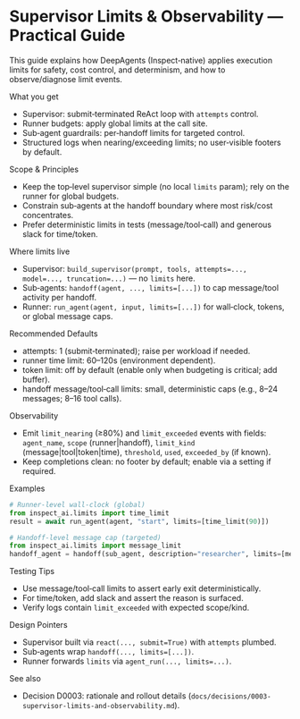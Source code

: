 # Supervisor Limits & Observability — Practical Guide

This guide explains how DeepAgents (Inspect‑native) applies execution limits for safety, cost control, and determinism, and how to observe/diagnose limit events.

What you get
- Supervisor: submit‑terminated ReAct loop with `attempts` control.
- Runner budgets: apply global limits at the call site.
- Sub‑agent guardrails: per‑handoff limits for targeted control.
- Structured logs when nearing/exceeding limits; no user‑visible footers by default.

Scope & Principles
- Keep the top‑level supervisor simple (no local `limits` param); rely on the runner for global budgets.  
- Constrain sub‑agents at the handoff boundary where most risk/cost concentrates.  
- Prefer deterministic limits in tests (message/tool‑call) and generous slack for time/token.

Where limits live
- Supervisor: `build_supervisor(prompt, tools, attempts=..., model=..., truncation=...)` — no `limits` here.  
- Sub‑agents: `handoff(agent, ..., limits=[...])` to cap message/tool activity per handoff.  
- Runner: `run_agent(agent, input, limits=[...])` for wall‑clock, tokens, or global message caps.

Recommended Defaults
- attempts: 1 (submit‑terminated); raise per workload if needed.  
- runner time limit: 60–120s (environment dependent).  
- token limit: off by default (enable only when budgeting is critical; add buffer).  
- handoff message/tool‑call limits: small, deterministic caps (e.g., 8–24 messages; 8–16 tool calls).

Observability
- Emit `limit_nearing` (≥80%) and `limit_exceeded` events with fields:  
  `agent_name`, `scope` (runner|handoff), `limit_kind` (message|tool|token|time), `threshold`, `used`, `exceeded_by` (if known).  
- Keep completions clean: no footer by default; enable via a setting if required.

Examples
```python
# Runner‑level wall‑clock (global)
from inspect_ai.limits import time_limit
result = await run_agent(agent, "start", limits=[time_limit(90)])

# Handoff‑level message cap (targeted)
from inspect_ai.limits import message_limit
handoff_agent = handoff(sub_agent, description="researcher", limits=[message_limit(12)])
```

Testing Tips
- Use message/tool‑call limits to assert early exit deterministically.  
- For time/token, add slack and assert the reason is surfaced.  
- Verify logs contain `limit_exceeded` with expected scope/kind.

Design Pointers
- Supervisor built via `react(..., submit=True)` with `attempts` plumbed.  
- Sub‑agents wrap `handoff(..., limits=[...])`.  
- Runner forwards `limits` via `agent_run(..., limits=...)`.

See also
- Decision D0003: rationale and rollout details (`docs/decisions/0003-supervisor-limits-and-observability.md`).

